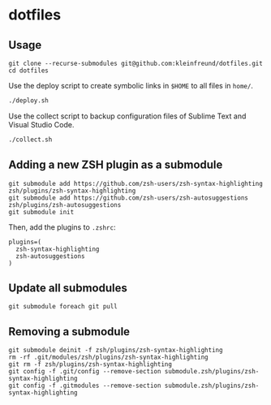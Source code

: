 # dotfiles

## Usage

```
git clone --recurse-submodules git@github.com:kleinfreund/dotfiles.git
cd dotfiles
```

Use the deploy script to create symbolic links in `$HOME` to all files in `home/`.

```bash
./deploy.sh
```

Use the collect script to backup configuration files of Sublime Text and Visual Studio Code.

```bash
./collect.sh
```

## Adding a new ZSH plugin as a submodule

```
git submodule add https://github.com/zsh-users/zsh-syntax-highlighting zsh/plugins/zsh-syntax-highlighting
git submodule add https://github.com/zsh-users/zsh-autosuggestions zsh/plugins/zsh-autosuggestions
git submodule init
```

Then, add the plugins to `.zshrc`:

```
plugins=(
  zsh-syntax-highlighting
  zsh-autosuggestions
)
```

## Update all submodules

```
git submodule foreach git pull
```

## Removing a submodule

```
git submodule deinit -f zsh/plugins/zsh-syntax-highlighting
rm -rf .git/modules/zsh/plugins/zsh-syntax-highlighting
git rm -f zsh/plugins/zsh-syntax-highlighting
git config -f .git/config --remove-section submodule.zsh/plugins/zsh-syntax-highlighting
git config -f .gitmodules --remove-section submodule.zsh/plugins/zsh-syntax-highlighting
```
